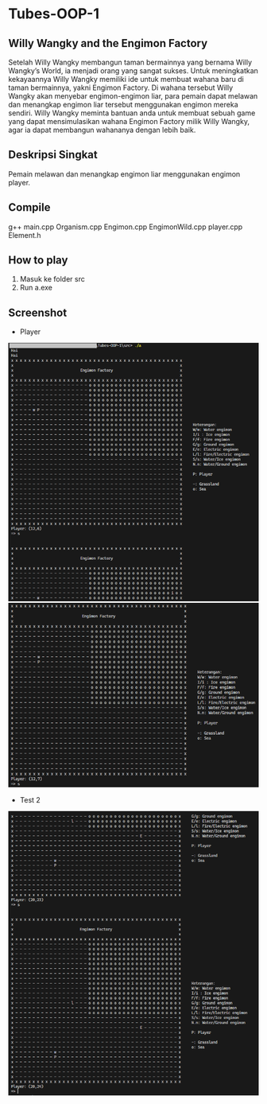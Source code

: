 # Tubes-OOP-1
## Willy Wangky and the Engimon Factory
Setelah Willy Wangky membangun taman bermainnya yang bernama Willy Wangky’s World, ia
menjadi orang yang sangat sukses. Untuk meningkatkan kekayaannya Willy Wangky memiliki
ide untuk membuat wahana baru di taman bermainnya, yakni Engimon Factory. Di wahana
tersebut Willy Wangky akan menyebar engimon-engimon liar, para pemain dapat melawan
dan menangkap engimon liar tersebut menggunakan engimon mereka sendiri. Willy Wangky
meminta bantuan anda untuk membuat sebuah game yang dapat mensimulasikan wahana
Engimon Factory milik Willy Wangky, agar ia dapat membangun wahananya dengan lebih baik.

## Deskripsi Singkat
Pemain melawan dan menangkap engimon liar menggunakan engimon player.

## Compile
g++ main.cpp Organism.cpp Engimon.cpp EngimonWild.cpp player.cpp Element.h

## How to play
1. Masuk ke folder src
2. Run a.exe

## Screenshot
- Player

![Alt text](screenshot/player.png?raw=true "Player")
![Alt text](screenshot/player_move.png?raw=true "Player Move")
- Test 2

![Alt text](screenshot/player_w_enemies.png?raw=true "Player with enemies")